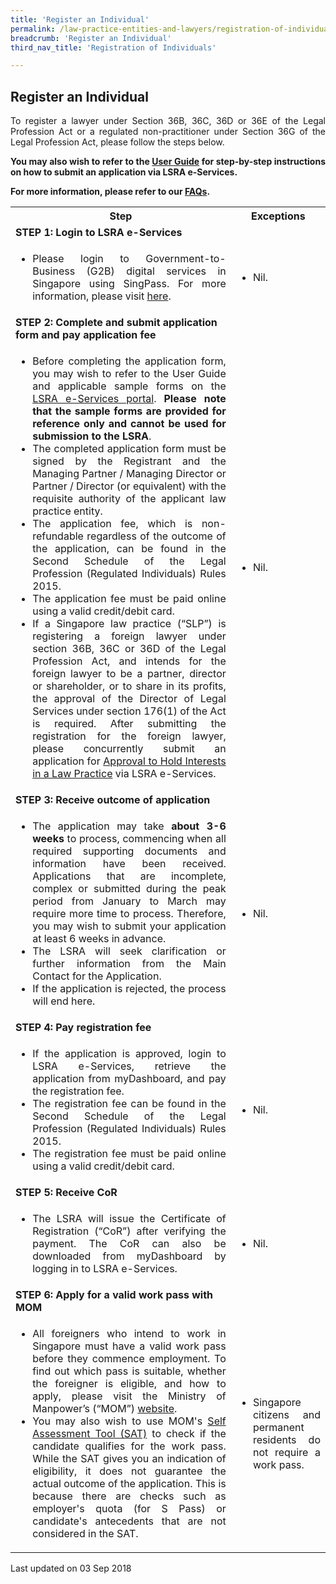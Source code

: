 ```yaml
---
title: 'Register an Individual'
permalink: /law-practice-entities-and-lawyers/registration-of-individuals/register-an-individual/
breadcrumb: 'Register an Individual'
third_nav_title: 'Registration of Individuals'

---
```



<style>
table tr td ul li {font-size: 1rem;}
</style>

Register an Individual
---

<p style="text-align: justify">To register a lawyer under Section 36B, 36C, 36D or 36E of the Legal Profession Act or a regulated non-practitioner under Section 36G of the Legal Profession Act, please follow the steps below.</p>

<p style="text-align: justify"><b>You may also wish to refer to the <a href="https://www.mlaw.gov.sg/eservices/lsra/lsra-home/" target="_blank">User Guide</a> for step-by-step instructions on how to submit an application via LSRA e-Services.</b></p>

<p style="text-align: justify"><b>For more information, please refer to our <a href="https://va.ecitizen.gov.sg/cfp/customerpages/mlaw/explorefaq.aspx" target="_blank">FAQs</a>.</b></p>

<table>
  <tr>
    <th>
      Step
    </th>
    <th>
      Exceptions
    </th>
  </tr>
  <tr>
    <td>
      <b>STEP 1: Login to LSRA e-Services</b>
    </td>
    <td></td>
  </tr>
  <tr>
    <td>
      <ul>
        <li style="text-align: justify">Please login to Government-to-Business (G2B) digital services in Singapore using SingPass. For more information, please visit <a href="https://go.gov.sg/corporate-login" target="_blank">here</a>.</li>
      </ul>
    </td>
    <td>
      <ul>
        <li>Nil.</li>
      </ul>
    </td>
  </tr>
  <tr>
    <td>
      <b>STEP 2: Complete and submit application form and pay application fee</b>
    </td>
    <td></td>
  </tr>
  <tr>
    <td>
      <ul>
        <li style="text-align: justify">Before completing the application form, you may wish to refer to the User Guide and applicable sample forms on the <a href="https://www.mlaw.gov.sg/eservices/lsra/lsra-home/" target="_blank">LSRA e-Services portal</a>. <b>Please note that the sample forms are provided for reference only and cannot be used for submission to the LSRA</b>.</li>
        <li style="text-align: justify">The completed application form must be signed by the Registrant and the Managing Partner / Managing Director or Partner / Director (or equivalent) with the requisite authority of the applicant law practice entity.</li>
        <li style="text-align: justify">The application fee, which is non-refundable regardless of the outcome of the application, can be found in the Second Schedule of the Legal Profession (Regulated Individuals) Rules 2015.</li>
        <li style="text-align: justify">The application fee must be paid online using a valid credit/debit card.</li>
        <li style="text-align: justify">If a Singapore law practice (“SLP”) is registering a foreign lawyer under section 36B, 36C or 36D of the Legal Profession Act, and intends for the foreign lawyer to be a partner, director or shareholder, or to share in its profits, the approval of the Director of Legal Services under section 176(1) of the Act is required. After submitting the registration for the foreign lawyer, please concurrently submit an application for <a href="/law-practice-entities-and-lawyers/other-services/apply-for-approval-to-hold-interests-in-a-law-practice-entity/" target="_blank">Approval to Hold Interests in a Law Practice</a> via LSRA e-Services.</li>
      </ul>
    </td>
    <td>
      <ul>
        <li>Nil.</li>
      </ul>
    </td>
  </tr>
  <tr>
    <td>
      <b>STEP 3: Receive outcome of application</b>
    </td>
    <td></td>
  </tr>
  <tr>
    <td>
      <ul>
        <li style="text-align: justify">The application may take <b>about 3-6 weeks</b> to process, commencing when all required supporting documents and information have been received. Applications that are incomplete, complex or submitted during the peak period from January to March may require more time to process. Therefore, you may wish to submit your application at least 6 weeks in advance.</li>
        <li style="text-align: justify">The LSRA will seek clarification or further information from the Main Contact for the Application.</li>
        <li style="text-align: justify">If the application is rejected, the process will end here.</li>
      </ul>
    </td>
    <td>
      <ul>
        <li>Nil.</li>
      </ul>
    </td>
  </tr>
  <tr>
    <td><b>STEP 4: Pay registration fee</b></td>
    <td></td>
  </tr>
  <tr>
    <td>
      <ul>
        <li style="text-align: justify">If the application is approved, login to LSRA e-Services, retrieve the application from myDashboard, and pay the registration fee.</li>
        <li style="text-align: justify">The registration fee can be found in the Second Schedule of the Legal Profession (Regulated Individuals) Rules 2015.</li>
        <li style="text-align: justify">The registration fee must be paid online using a valid credit/debit card.</li>
      </ul>
    </td>
    <td>
      <ul>
        <li>Nil.</li>
      </ul>
    </td>
  </tr>
  <tr>
    <td>
      <b>STEP 5: Receive CoR</b>
    </td>
    <td></td>
  </tr>
  <tr>
    <td>
      <ul>
        <li style="text-align: justify">The LSRA will issue the Certificate of Registration (“CoR”) after verifying the payment. The CoR can also be downloaded from myDashboard by logging in to LSRA e-Services.</li>
      </ul>
    </td>
    <td>
      <ul>
        <li>Nil.</li>
      </ul>
    </td>
  </tr>
  <tr>
    <td><b>STEP 6: Apply for a valid work pass with MOM</b></td>
    <td></td>
  </tr>
  <tr>
    <td>
      <ul>
        <li style="text-align: justify">All foreigners who intend to work in Singapore must have a valid work pass before they commence employment. To find out which pass is suitable, whether the foreigner is eligible, and how to apply, please visit the Ministry of Manpower’s (“MOM”) <a href="https://www.mom.gov.sg/passes-and-permits" target="_blank">website</a>.</li>
        <li style="text-align: justify">You may also wish to use MOM's <a href="https://service1.mom.gov.sg/workpass/sat" target="_blank">Self Assessment Tool (SAT)</a> to check if the candidate qualifies for the work pass. While the SAT gives you an indication of eligibility, it does not guarantee the actual outcome of the application. This is because there are checks such as employer's quota (for S Pass) or candidate's antecedents that are not considered in the SAT.</li>
      </ul>
    </td>
    <td>
      <ul>
        <li style="text-align: justify">Singapore citizens and permanent residents do not require a work pass.</li>
      </ul>
    </td>
  </tr>
</table>


<p class="right-side-updated">Last updated on 03 Sep 2018</p> 

